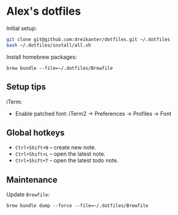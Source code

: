 # Alex's dotfiles

Initial setup:

``` bash
git clone git@github.com:dreikanter/dotfiles.git ~/.dotfiles
bash ~/.dotfiles/install/all.sh
```

Install homebrew packages:

```
brew bundle --file=~/.dotfiles/Brewfile
```

## Setup tips

iTerm:

- Enable patched font: iTerm2 → Preferences → Profiles → Font

## Global hotkeys

- `Ctrl+Shift+N` – create new note.
- `Ctrl+Shift+L` – open the latest note.
- `Ctrl+Shift+T` – open the latest todo note.

## Maintenance

Update `Brewfile`:

```
brew bundle dump --force --file=~/.dotfiles/Brewfile
```

